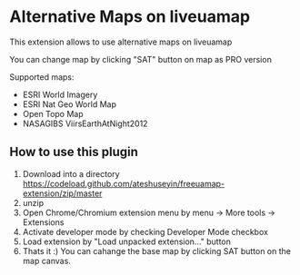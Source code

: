 Alternative Maps on liveuamap
================================
This extension allows to use alternative maps on liveuamap

You can change map by clicking "SAT" button on map as PRO version

Supported maps:

* ESRI World Imagery
* ESRI Nat Geo World Map
* Open Topo Map
* NASAGIBS ViirsEarthAtNight2012

## How to use this plugin

1. Download into a directory https://codeload.github.com/ateshuseyin/freeuamap-extension/zip/master
2. unzip 
3. Open Chrome/Chromium extension menu by menu -> More tools -> Extensions
4. Activate developer mode by checking Developer Mode checkbox
5. Load extension by "Load unpacked extension..." button
6. Thats it :) You can cahange the base map by clicking SAT button on the map canvas.
